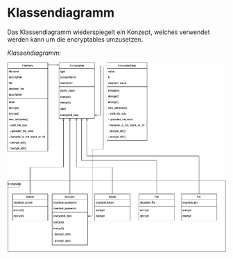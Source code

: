 # Klassendiagramm
Das Klassendiagramm wiederspiegelt ein Konzept, welches verwendet werden kann um die encryptables umzusetzen.

_Klassendiagramm:_

![Class_diagram](_diagrams/class_diagram.png)
